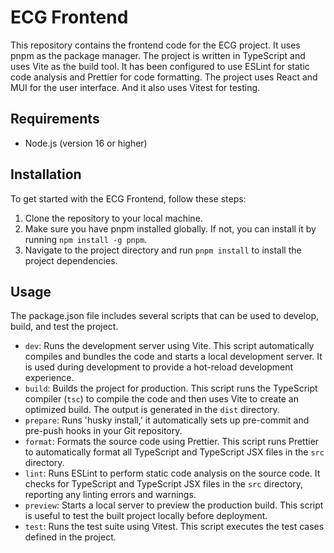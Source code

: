 # ECG Frontend

This repository contains the frontend code for the ECG project. It uses pnpm as the package manager. The project is written in TypeScript and uses Vite as the build tool. It has been configured to use ESLint for static code analysis and Prettier for code formatting. The project uses React and MUI for the user interface. And it also uses Vitest for testing.

## Requirements
- Node.js (version 16 or higher)
## Installation

To get started with the ECG Frontend, follow these steps:

1. Clone the repository to your local machine.
2. Make sure you have pnpm installed globally. If not, you can install it by running `npm install -g pnpm`.
3. Navigate to the project directory and run `pnpm install` to install the project dependencies.

## Usage

The package.json file includes several scripts that can be used to develop, build, and test the project.

- `dev`: Runs the development server using Vite. This script automatically compiles and bundles the code and starts a local development server. It is used during development to provide a hot-reload development experience.
- `build`: Builds the project for production. This script runs the TypeScript compiler (`tsc`) to compile the code and then uses Vite to create an optimized build. The output is generated in the `dist` directory.
- `prepare`: Runs 'husky install,' it automatically sets up pre-commit and pre-push hooks in your Git repository. 
- `format`: Formats the source code using Prettier. This script runs Prettier to automatically format all TypeScript and TypeScript JSX files in the `src` directory.
- `lint`: Runs ESLint to perform static code analysis on the source code. It checks for TypeScript and TypeScript JSX files in the `src` directory, reporting any linting errors and warnings.
- `preview`: Starts a local server to preview the production build. This script is useful to test the built project locally before deployment.
- `test`: Runs the test suite using Vitest. This script executes the test cases defined in the project.